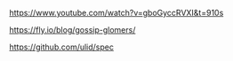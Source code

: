 https://www.youtube.com/watch?v=gboGyccRVXI&t=910s

https://fly.io/blog/gossip-glomers/

https://github.com/ulid/spec
